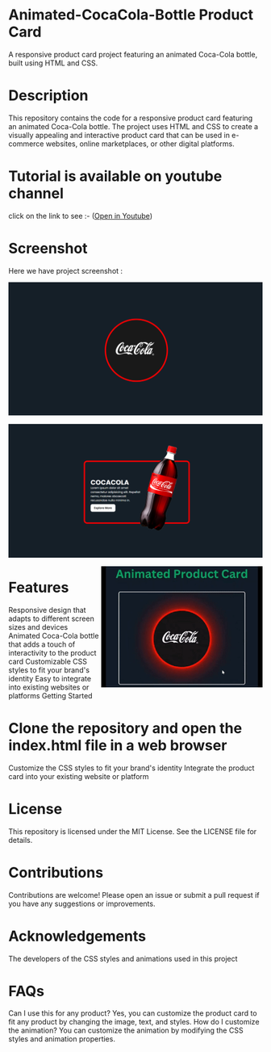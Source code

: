 # Animated-CocaCola-Bottle Product Card

A responsive product card project featuring an animated Coca-Cola bottle, built using HTML and CSS.

# Description

This repository contains the code for a responsive product card featuring an animated Coca-Cola bottle. The project uses HTML and CSS to create a visually appealing and interactive product card that can be used in e-commerce websites, online marketplaces, or other digital platforms.

# Tutorial is available on youtube channel 
click on the link to see :- ([Open in Youtube](https://youtu.be/FhQkJ65YJDY))

# Screenshot
Here we have project screenshot :

![screenshot](logo.png)

![screenshot](img.png)

<img align="right" src="https://github.com/SortedCoding/Animated-CocaCoal-Bottle/blob/main/gif.gif" alt="Coder GIF">

# Features

Responsive design that adapts to different screen sizes and devices
Animated Coca-Cola bottle that adds a touch of interactivity to the product card
Customizable CSS styles to fit your brand's identity
Easy to integrate into existing websites or platforms
Getting Started

# Clone the repository and open the index.html file in a web browser
Customize the CSS styles to fit your brand's identity
Integrate the product card into your existing website or platform

# License

This repository is licensed under the MIT License. See the LICENSE file for details.

# Contributions

Contributions are welcome! Please open an issue or submit a pull request if you have any suggestions or improvements.

# Acknowledgements

The developers of the CSS styles and animations used in this project

# FAQs

Can I use this for any product?
Yes, you can customize the product card to fit any product by changing the image, text, and styles.
How do I customize the animation?
You can customize the animation by modifying the CSS styles and animation properties.

